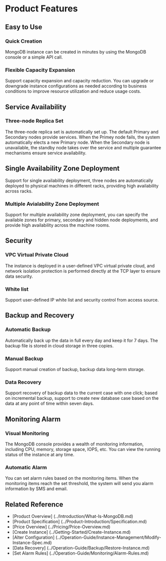 # Product Features

## Easy to Use

### Quick Creation
MongoDB instance can be created in minutes by using the MongoDB console or a simple API call.

### Flexible Capacity Expansion
Support capacity expansion and capacity reduction. You can upgrade or downgrade instance configurations as needed according to business conditions to improve resource utilization and reduce usage costs.

## Service Availability

### Three-node Replica Set

The three-node replica set is automatically set up. The default Primary and Secondary nodes provide services. When the Primey node fails, the system automatically elects a new Primary node. When the Secondary node is unavailable, the standby node takes over the service and multiple guarantee mechanisms ensure service availability.

## Single Availability Zone Deployment

Support for single availability deployment, three nodes are automatically deployed to physical machines in different racks, providing high availability across racks.

### Multiple Avialability Zone Deployment

Support for multiple availability zone deployment, you can specify the available zones for primary, secondary and hidden node deployments, and provide high availability across the machine rooms.

## Security
 
### VPC Virtual Private Cloud
The instance is deployed in a user-defined VPC virtual private cloud, and network isolation protection is performed directly at the TCP layer to ensure data security.

### White list
Support user-defined IP white list and security control from access source.


## Backup and Recovery

### Automatic Backup
Automatically back up the data in full every day and keep it for 7 days. The backup file is stored in cloud storage in three copies.

### Manual Backup
Support manual creation of backup, backup data long-term storage.

### Data Recovery
Support recovery of backup data to the current case with one click; based on incremental backup, support to create new database case based on the data at any point of time within seven days.

## Monitoring Alarm

### Visual Monitoring
The MongoDB console provides a wealth of monitoring information, including CPU, memory, storage space, IOPS, etc. You can view the running status of the instance at any time.

### Automatic Alarm
You can set alarm rules based on the monitoring items. When the monitoring items reach the set threshold, the system will send you alarm information by SMS and email.

## Related Reference

- [Product Overview] (../Introduction/What-Is-MongoDB.md)
- [Product Specification] (../Product-Introduction/Specification.md)
- [Price Overview] (../Pricing/Price-Overview.md)
- [Create Instance] (../Getting-Started/Create-Instance.md)
- [Alter Configuration] (../Operation-Guide/Instance-Management/Modify-Instance-Spec.md)
- [Data Recovery] (../Operation-Guide/Backup/Restore-Instance.md)
- [Set Alarm Rules] (../Operation-Guide/Monitoring/Alarm-Rules.md)


